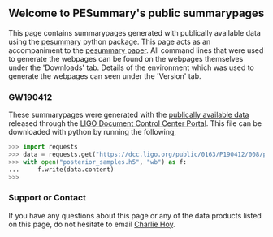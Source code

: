 ## Welcome to PESummary's public summarypages

This page contains summarypages generated with publically available data using
the [pesummary](https://lscsoft.docs.ligo.org/pesummary/) python package. This
page acts as an accompaniment to the [pesummary paper](). All
command lines that were used to generate the webpages can be found on the
webpages themselves under the 'Downloads' tab. Details of the environment which
was used to generate the webpages can seen under the 'Version' tab.

### GW190412

These summarypages were generated with the
[publically available data](https://dcc.ligo.org/public/0163/P190412/008/posterior_samples.h5)
released through the [LIGO Document Control Center Portal](https://dcc.ligo.org).
This file can be downloaded with python by running the following,

```python
>>> import requests
>>> data = requests.get("https://dcc.ligo.org/public/0163/P190412/008/posterior_samples.h5")
>>> with open("posterior_samples.h5", "wb") as f:
...     f.write(data.content)
>>>
```

### Support or Contact

If you have any questions about this page or any of the data products listed
on this page, do not hesitate to email [Charlie Hoy](mailto:charlie.hoy@ligo.org).
